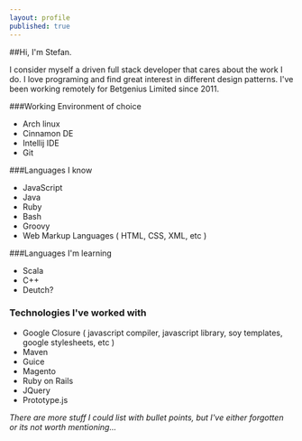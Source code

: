```yaml
---
layout: profile
published: true
---
```


##Hi, I'm Stefan.

I consider myself a driven full stack developer that cares about the work I do. I love programing and find great interest in different design patterns. I've 
been working remotely for Betgenius Limited since 2011. 

###Working Environment of choice
- Arch linux
- Cinnamon DE
- Intellij IDE 
- Git

###Languages I know
- JavaScript
- Java
- Ruby
- Bash
- Groovy
- Web Markup Languages ( HTML, CSS, XML, etc )

###Languages I'm learning
- Scala
- C++
- Deutch?

### Technologies I've worked with
- Google Closure ( javascript compiler, javascript library, soy templates, google stylesheets, etc )
- Maven
- Guice
- Magento
- Ruby on Rails
- JQuery
- Prototype.js

<i>There are more stuff I could list with bullet points, but I've either forgotten or its not worth mentioning...</i>


